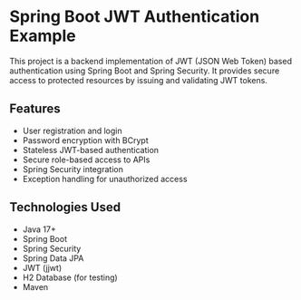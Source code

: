 # Spring Boot JWT Authentication Example

This project is a backend implementation of JWT (JSON Web Token) based authentication using Spring Boot and Spring Security. It provides secure access to protected resources by issuing and validating JWT tokens.

## Features

- User registration and login
- Password encryption with BCrypt
- Stateless JWT-based authentication
- Secure role-based access to APIs
- Spring Security integration
- Exception handling for unauthorized access

## Technologies Used

- Java 17+
- Spring Boot
- Spring Security
- Spring Data JPA
- JWT (jjwt)
- H2 Database (for testing)
- Maven
